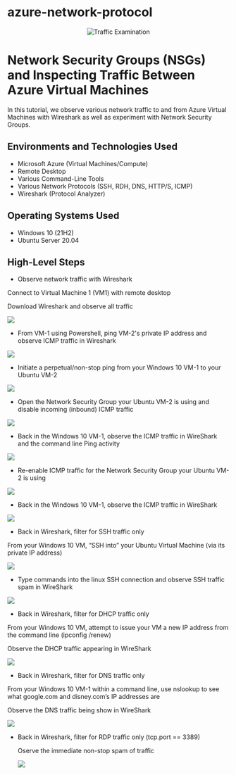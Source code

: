 # azure-network-protocol
<p align="center">
<img src="https://i.imgur.com/Ua7udoS.png" alt="Traffic Examination"/>
</p>

<h1>Network Security Groups (NSGs) and Inspecting Traffic Between Azure Virtual Machines</h1>
In this tutorial, we observe various network traffic to and from Azure Virtual Machines with Wireshark as well as experiment with Network Security Groups. <br />




<h2>Environments and Technologies Used</h2>

- Microsoft Azure (Virtual Machines/Compute)
- Remote Desktop
- Various Command-Line Tools
- Various Network Protocols (SSH, RDH, DNS, HTTP/S, ICMP)
- Wireshark (Protocol Analyzer)

<h2>Operating Systems Used </h2>

- Windows 10 (21H2)
- Ubuntu Server 20.04

<h2>High-Level Steps</h2>

- Observe network traffic with Wireshark
<p>
Connect to Virtual Machine 1 (VM1) with remote desktop
<p>
Download Wireshark and observe all traffic
<p>
<img src="https://i.imgur.com/yLBRiHL.png"/>
<p>
  </p>
  
- From VM-1 using Powershell, ping VM-2's private IP address and observe ICMP traffic in Wireshark
<p>
<img src="https://i.imgur.com/ZZU8Zqc.png"/>
<p>
  
- Initiate a perpetual/non-stop ping from your Windows 10 VM-1 to your Ubuntu VM-2
<p>
<img src="https://i.imgur.com/kSfZBz8.png"/>
<p>
  
- Open the Network Security Group your Ubuntu VM-2 is using and disable incoming (inbound) ICMP traffic
<p>
<img src="https://i.imgur.com/SiChTTw.png"/>
<p>
  
- Back in the Windows 10 VM-1, observe the ICMP traffic in WireShark and the command line Ping activity
<p>
  
  <img src="https://i.imgur.com/nWveNMw.png"/>
<p>
  
- Re-enable ICMP traffic for the Network Security Group your Ubuntu VM-2 is using
<p>
<img src="https://i.imgur.com/xG6xuWk.png"/>
<p>
  
- Back in the Windows 10 VM-1, observe the ICMP traffic in WireShark
<p>
<img src="https://i.imgur.com/p0tpFCS.png"/>
<p>
  
- Back in Wireshark, filter for SSH traffic only
  <p>
    
From your Windows 10 VM, “SSH into” your Ubuntu Virtual Machine (via its private IP address)
    <p>
       <img src="https://i.imgur.com/txU8PbF.png"/>
      <p>
        
      
- Type commands into the linux SSH connection and observe SSH traffic spam in WireShark
<p>
  <img src="https://i.imgur.com/YxsroUL.png"/>
  <p>
    
  
  
- Back in Wireshark, filter for DHCP traffic only
  <p>
From your Windows 10 VM, attempt to issue your VM a new IP address from the command line (ipconfig /renew)
    <p>
Observe the DHCP traffic appearing in WireShark
      <p>
        <img src="https://i.imgur.com/cBCltsA.png"/>
        <p>
          
- Back in Wireshark, filter for DNS traffic only
          <p>
            
From your Windows 10 VM-1 within a command line, use nslookup to see what google.com and disney.com’s IP addresses are
            <p>
Observe the DNS traffic being show in WireShark
              <p>
                <img src="https://i.imgur.com/2lGzid9.png"/>
                <p>
- Back in Wireshark, filter for RDP traffic only (tcp.port == 3389)
                  <p>
Oserve the immediate non-stop spam of traffic
                    <p>
                      <img src="https://i.imgur.com/IWAflc2.png"/>


<p>

